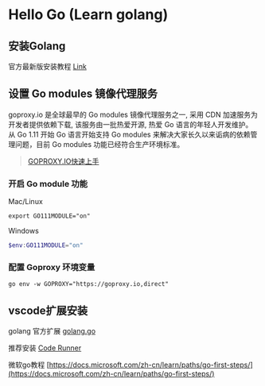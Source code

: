 # Hello Go (Learn golang)

## 安装Golang

官方最新版安装教程 [Link](https://golang.org/doc/install)

## 设置 Go modules 镜像代理服务

goproxy.io 是全球最早的 Go modules 镜像代理服务之一, 采用 CDN 加速服务为开发者提供依赖下载, 该服务由一批热爱开源, 热爱 Go 语言的年轻人开发维护。从 Go 1.11 开始 Go 语言开始支持 Go modules 来解决大家长久以来诟病的依赖管理问题，目前 Go modules 功能已经符合生产环境标准。

> [GOPROXY.IO快速上手](https://goproxy.io/zh/docs/getting-started.html)

### 开启 Go module 功能

Mac/Linux

```shell
export GO111MODULE="on"
```

Windows

```powershell
$env:GO111MODULE="on"
```

### 配置 Goproxy 环境变量

```shell
go env -w GOPROXY="https://goproxy.io,direct"
```

## vscode扩展安装

golang 官方扩展 [golang.go](https://marketplace.visualstudio.com/items?itemName=golang.go)

推荐安装 [Code Runner](https://marketplace.visualstudio.com/items?itemName=formulahendry.code-runner)

微软go教程 [https://docs.microsoft.com/zh-cn/learn/paths/go-first-steps/](https://docs.microsoft.com/zh-cn/learn/paths/go-first-steps/)
